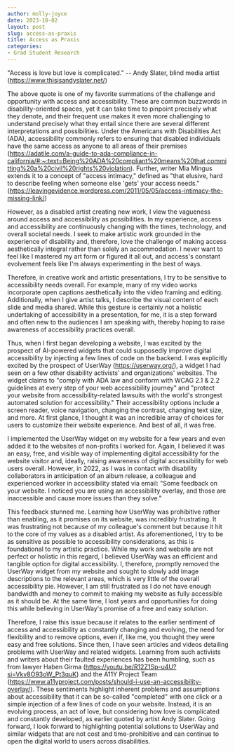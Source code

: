 ```yaml
---
author: molly-joyce
date: 2023-10-02
layout: post
slug: access-as-praxis
title: Access as Praxis
categories:
- Grad Student Research
---
```

"Access is love but love is complicated." -- Andy Slater, blind media artist (<https://www.thisisandyslater.net/>)

The above quote is one of my favorite summations of the challenge and opportunity with access and accessibility. These are common buzzwords in disability-oriented spaces, yet it can take time to pinpoint precisely what they denote, and their frequent use makes it even more challenging to understand precisely what they entail since there are several different interpretations and possibilities. Under the Americans with Disabilities Act (ADA), accessibility commonly refers to ensuring that disabled individuals have the same access as anyone to all areas of their premises (<https://adatile.com/a-guide-to-ada-compliance-in-california/#:~:text=Being%20ADA%20compliant%20means%20that,committing%20a%20civil%20rights%20violation>). Further, writer Mia Mingus extends it to a concept of "access intimacy," defined as "that elusive, hard to describe feeling when someone else 'gets' your access needs." (<https://leavingevidence.wordpress.com/2011/05/05/access-intimacy-the-missing-link/>)

However, as a disabled artist creating new work, I view the vagueness around access and accessibility as possibilities. In my experience, access and accessibility are continuously changing with the times, technology, and overall societal needs. I seek to make artistic work grounded in the experience of disability and, therefore, love the challenge of making access aesthetically integral rather than solely an accommodation. I never want to feel like I mastered my art form or figured it all out, and access's constant evolvement feels like I'm always experimenting in the best of ways.

Therefore, in creative work and artistic presentations, I try to be sensitive to accessibility needs overall. For example, many of my video works incorporate open captions aesthetically into the video framing and editing. Additionally, when I give artist talks, I describe the visual content of each slide and media shared. While this gesture is certainly not a holistic undertaking of accessibility in a presentation, for me, it is a step forward and often new to the audiences I am speaking with, thereby hoping to raise awareness of accessibility practices overall.

Thus, when I first began developing a website, I was excited by the prospect of AI-powered widgets that could supposedly improve digital accessibility by injecting a few lines of code on the backend. I was explicitly excited by the prospect of UserWay (<https://userway.org/>), a widget I had seen on a few other disability activists' and organizations' websites. The widget claims to "comply with ADA law and conform with WCAG 2.1 & 2.2 guidelines at every step of your web accessibility journey" and "protect your website from accessibility-related lawsuits with the world's strongest automated solution for accessibility." Their accessibility options include a screen reader, voice navigation, changing the contrast, changing text size, and more. At first glance, I thought it was an incredible array of choices for users to customize their website experience. And best of all, it was free.

I implemented the UserWay widget on my website for a few years and even added it to the websites of non-profits I worked for. Again, I believed it was an easy, free, and visible way of implementing digital accessibility for the website visitor and, ideally, raising awareness of digital accessibility for web users overall. However, in 2022, as I was in contact with disability collaborators in anticipation of an album release, a colleague and experienced worker in accessibility stated via email: "Some feedback on your website. I noticed you are using an accessibility overlay, and those are inaccessible and cause more issues than they solve."

This feedback stunned me. Learning how UserWay was prohibitive rather than enabling, as it promises on its website, was incredibly frustrating. It was frustrating not because of my colleague's comment but because it hit to the core of my values as a disabled artist. As aforementioned, I try to be as sensitive as possible to accessibility considerations, as this is foundational to my artistic practice. While my work and website are not perfect or holistic in this regard, I believed UserWay was an efficient and tangible option for digital accessibility. I, therefore, promptly removed the UserWay widget from my website and sought to slowly add image descriptions to the relevant areas, which is very little of the overall accessibility pie. However, I am still frustrated as I do not have enough bandwidth and money to commit to making my website as fully accessible as it should be. At the same time, I lost years and opportunities for doing this while believing in UserWay's promise of a free and easy solution.

Therefore, I raise this issue because it relates to the earlier sentiment of access and accessibility as constantly changing and evolving, the need for flexibility and to remove options, even if, like me, you thought they were easy and free solutions. Since then, I have seen articles and videos detailing problems with UserWay and related widgets. Learning from such activists and writers about their faulted experiences has been humbling, such as from lawyer Haben Girma (<https://youtu.be/R12Z1Sp-u4U?si=Vkv8O93oW_Pt3quK>) and the A11Y Project Team (<https://www.a11yproject.com/posts/should-i-use-an-accessibility-overlay/>). These sentiments highlight inherent problems and assumptions about accessibility that it can be so-called "completed" with one click or a simple injection of a few lines of code on your website. Instead, it is an evolving process, an act of love, but considering how love is complicated and constantly developed, as earlier quoted by artist Andy Slater. Going forward, I look forward to highlighting potential solutions to UserWay and similar widgets that are not cost and time-prohibitive and can continue to open the digital world to users across disabilities.










